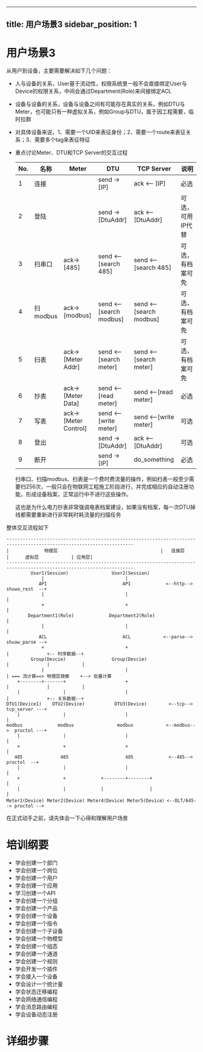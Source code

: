   ---
  title: 用户场景3
  sidebar_position: 1
  ---
     
     
 #  用户场景3
 从用户到设备，主要需要解决如下几个问题：
 + 人与设备的关系，User基于流动性，权限系统里一般不会直接绑定User与Device的权限关系，中间会通过Department(Role)来间接绑定ACL
 + 设备与设备的关系，设备与设备之间有可能存在真实的关系，例如DTU与Meter，也可能只有一种虚拟关系，例如Group与DTU，属于因工程需要，临时拉群
 + 对具体设备来说，1、需要一个UID来表征身份；2、需要一个route来表征关系；3、需要多个tag来表征特征
 + 重点讨论Meter、DTU和TCP Server的交互过程
 
   | No.|名称|   Meter         |   DTU                  | TCP Server                 |  说明      |
   | --| ----   | -------      | ------                 | -----------               |-----------|
   |1 |连接     |               | send ->  [IP]           | ack <-- [IP]             | 必选      |
   |2 |登陆     |               | send ->  [DtuAddr]      | ack <-- [DtuAddr]        | 可选，可用IP代替|
   |3 |扫串口   | ack-> [485]   | send <-- [search 485]   | send <--[search 485]    | 可选，有档案可免 |
   |4 |扫modbus | ack-> [modbus]| send <-- [search modbus]   | send <--[search modbus] |可选，有档案可免 |
   |5 |扫表 | ack-> [Meter Addr]| send <-- [search meter]   | send <--[search meter] |可选，有档案可免 |
   |6 |抄表 | ack-> [Meter Data]| send <-- [read meter]   | send <--[read meter] |必选 |
   |7 |写表 | ack-> [Meter Control]| send <-- [write meter]   | send <--[write meter] |可选 |
   |8 |登出 |       |  send -> [DtuAddr] |  ack <-- [DtuAddr]        |可选 |
   |9 |断开 |     |  send -> [IP]      |  do_something        |必选 |
   
   扫串口、扫描modbus、扫表是一个费时费流量的操作，例如扫表一般至少需要扫256次，一般只会在物联网工程施工阶段进行，并完成相应的自动注册功能，形成设备档案，正常运行中不进行这些操作。
   
   这也是为什么电力抄表非常强调电表档案建设，如果没有档案，每一次DTU掉线都需要重新进行非常耗时耗流量的扫描任务   
   
  整体交互流程如下
 
 ```
 ---------------------------------------------------------------------------------------------------------------------
 |             物理层                                      |   连接层                 |      虚拟层            | 应用层|
 ---------------------------------------------------------------------------------------------------------------------
          User1(Session)                User2(Session)                           
              |                              |           
             API                            API             <--http--> shuwa_rest  --+
              |                              |                                       |
              +                              +                                       |
         Department1(Role)             Department2(Role)                             |
              |                              |                                       |
             ACL                            ACL            <--parse--> shuaw_parse --+
              +                              +                                       |              +-- 时序数据--+
          Group(Devcie)                 Group(Devcie)                                |              |            |
              |                              |                                       | === 流计算==> 物理层镜像    +--> 批量计算      
     +--------+-------+                      +                                       |              |            |
     |                |                      |                                       |              +-- 关系数据--+              
DTU1(Device1)    DTU2(Device)           DTU3(Device)        <--tcp-->  tcp_server ---+
     |                |                      |                                       | 
 modbus             modbus                modbus            <--modbus-->  proctol ---+
     |                |                      |                                       |
     +                +                      +                                       |
    485              485                     485             <--485-->    proctol  --+ 
     |                |                      |                                       |
     +                +             +--------+--------+                              |
     |                |             |                 |                              |
 Meter1(Device) Meter2(Device) Meter4(Device）Meter5(Device）<--DLT/645--> proctol --+                
```
 在正式动手之前，请先体会一下心得和理解用户场景
 
 # 培训纲要
 
 - 学会创建一个部门
 - 学会创建一个岗位
 - 学会创建一个用户
 - 学会创建一个应用
 - 学习创建一个API
 - 学会创建一个分组
 - 学会创建一个产品
 - 学会创建一个设备
 - 学会创建一个指令
 - 学会创建一个子设备
 - 学会创建一个物模型
 - 学会创建一个组态
 - 学会创建一个通道
 - 学会创建一个规则
 - 学会开发一个插件
 - 学会接入一个设备
 - 学会设计一个统计量
 - 学会状态迁移编程
 - 学会网络通信编程
 - 学会消息路由编程
 - 学会设备动态注册

 # 详细步骤
